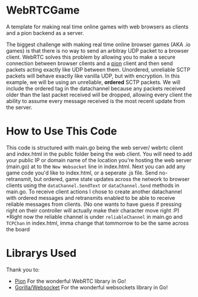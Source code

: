 # WebRTCGame
A template for making real time online games with web browsers as clients and a pion backend as a server.

The biggest challenge with making real time online browser games (AKA .io games) is that there is no way to send an arbitray UDP packet to a browser client.
WebRTC solves this problem by allowing you to make a secure connection between browser clients and a [pion](https://pion.ly/) client and then send packets acting exactly like UDP between them.
Unordered, unreliable SCTP packets will behave exactly like vanilla UDP, but with encryption. In this example, we will be using an unreliable, **ordered** SCTP packets. We will include the ordered tag in the datachannel because any packets received older than the last packet received will be dropped, allowing every client the ability to assume every message received is the most recent update from the server.

# How to Use This Code
This code is structured with main.go being the web server/ webrtc client and index.html in the public folder being the web client.
You will need to add your public IP or domain name of the location you're hosting the web server (main.go) at to the `New Websocket` line in index.html.
Next you can add any game code you'd like to index.html, or a seperate .js file.
Send no-retransmit, but ordered, game state updates across the network to browser clients using the `dataChannel.SendText` or `dataChannel.Send` methods in main.go.
To receive client actions I chose to create another datachannel with ordered messages and retransmits enabled to be able to receive reliable messages from clients.
(No one wants to have guess if pressing right on their controller will actually make their character move right :P)
*Right now the reliable channel is under `reliableChannel` in main.go and `TCPChan` in index.html, imma change that tommorrow to be the same across the board

# Librarys Used
Thank you to:
- [Pion](https://pion.ly/)
  For the wonderful WebRTC library in Go!
- [Gorilla/Websocket](https://github.com/gorilla/websocket)
  For the wonderful websockets library in Go!

